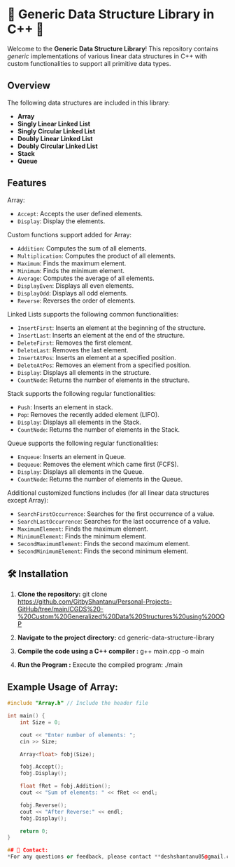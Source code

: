 # 🌟 Generic Data Structure Library in C++ 🌟

Welcome to the **Generic Data Structure Library**! This repository contains *generic* implementations of various linear data structures in C++ with custom functionalities to support all primitive data types.

## Overview
The following data structures are included in this library:

- **Array**
- **Singly Linear Linked List**
- **Singly Circular Linked List**
- **Doubly Linear Linked List**
- **Doubly Circular Linked List**
- **Stack**
- **Queue**

## Features
Array:
- `Accept`: Accepts the user defined elements.
- `Display`: Display the elements.

Custom functions support added for Array: 
- `Addition`: Computes the sum of all elements.
- `Multiplication`: Computes the product of all elements.
- `Maximum`: Finds the maximum element.
- `Minimum`: Finds the minimum element.
- `Average`: Computes the average of all elements.
- `DisplayEven`: Displays all even elements.
- `DisplayOdd`: Displays all odd elements.
- `Reverse`: Reverses the order of elements.

Linked Lists supports the following common functionalities:
- `InsertFirst`: Inserts an element at the beginning of the structure.
- `InsertLast`: Inserts an element at the end of the structure.
- `DeleteFirst`: Removes the first element.
- `DeleteLast`: Removes the last element.
- `InsertAtPos`: Inserts an element at a specified position.
- `DeleteAtPos`: Removes an element from a specified position.
- `Display`: Displays all elements in the structure.
- `CountNode`: Returns the number of elements in the structure.

Stack supports the following regular functionalities:
- `Push`: Inserts an element in stack.
- `Pop`: Removes the recently added element (LIFO).
- `Display`: Displays all elements in the Stack.
- `CountNode`: Returns the number of elements in the Stack.

Queue supports the following regular functionalities:
- `Enqueue`: Inserts an element in Queue.
- `Dequeue`: Removes the element which came first (FCFS).
- `Display`: Displays all elements in the Queue.
- `CountNode`: Returns the number of elements in the Queue.

Additional customized functions includes (for all linear data structures except Array):
  - `SearchFirstOccurrence`: Searches for the first occurrence of a value.
  - `SearchLastOccurrence`: Searches for the last occurrence of a value.
  - `MaximumElement`: Finds the maximum element.
  - `MinimumElement`: Finds the minimum element.
  - `SecondMaximumElement`: Finds the second maximum element.
  - `SecondMinimumElement`: Finds the second minimum element.
  
## 🛠️ Installation

1. **Clone the repository:**
   git clone https://github.com/GitbyShantanu/Personal-Projects-GitHub/tree/main/CGDS%20-%20Custom%20Generalized%20Data%20Structures%20using%20OOP

2. **Navigate to the project directory:**
cd generic-data-structure-library

3. **Compile the code using a C++ compiler :**
g++ main.cpp -o main 

4. **Run the Program :**
Execute the compiled program:
./main


## Example Usage of Array:

```cpp
#include "Array.h" // Include the header file

int main() {
    int Size = 0;

    cout << "Enter number of elements: ";
    cin >> Size;

    Array<float> fobj(Size);

    fobj.Accept();
    fobj.Display();

    float fRet = fobj.Addition();
    cout << "Sum of elements: " << fRet << endl;

    fobj.Reverse();
    cout << "After Reverse:" << endl;
    fobj.Display();

    return 0;
}

## 📲 Contact: 
*For any questions or feedback, please contact **deshshantanu05@gmail.com**.
